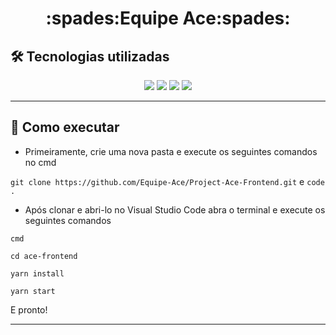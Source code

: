 <div align="center">

<h1 id="topo" align="center"> :spades:Equipe Ace:spades: </h1>
 </div>
 
## 🛠️ Tecnologias utilizadas 

 
<div align="center">
<img src="https://img.shields.io/badge/React-20232A?style=for-the-badge&logo=react&logoColor=61DAFB"/>
<img src="https://img.shields.io/badge/CSS3-1572B6?style=for-the-badge&logo=css3&logoColor=white"/>
<img src="https://img.shields.io/badge/JavaScript-323330?style=for-the-badge&logo=javascript&logoColor=F7DF1E"/>
<img src="https://img.shields.io/badge/TypeScript-007ACC?style=for-the-badge&logo=typescript&logoColor=white"/>
</div>
<hr>

## 🔎 Como executar

- Primeiramente, crie uma nova pasta e execute os seguintes comandos no cmd 

 `git clone https://github.com/Equipe-Ace/Project-Ace-Frontend.git` e `code .`

- Após clonar e abri-lo no Visual Studio Code abra o terminal e execute os seguintes comandos 

`cmd`

`cd ace-frontend`

`yarn install`

`yarn start`

E pronto!
<hr>
